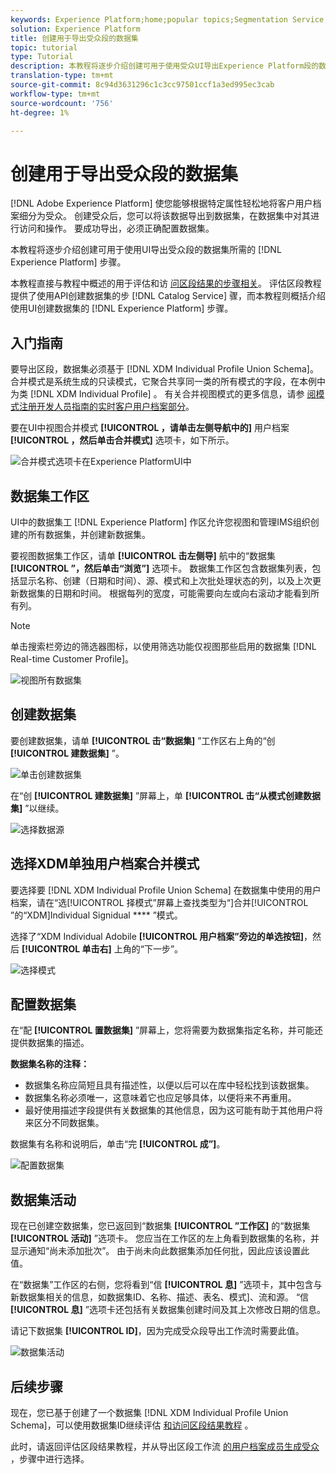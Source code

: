 ```yaml
---
keywords: Experience Platform;home;popular topics;Segmentation Service;segmentation;Segmentation;create a dataset;export audience segment;export segment;
solution: Experience Platform
title: 创建用于导出受众段的数据集
topic: tutorial
type: Tutorial
description: 本教程将逐步介绍创建可用于使用受众UI导出Experience Platform段的数据集所需的步骤。
translation-type: tm+mt
source-git-commit: 8c94d3631296c1c3cc97501ccf1a3ed995ec3cab
workflow-type: tm+mt
source-wordcount: '756'
ht-degree: 1%

---
```



# 创建用于导出受众段的数据集

[!DNL Adobe Experience Platform] 使您能够根据特定属性轻松地将客户用户档案细分为受众。 创建受众后，您可以将该数据导出到数据集，在数据集中对其进行访问和操作。 要成功导出，必须正确配置数据集。

本教程将逐步介绍创建可用于使用UI导出受众段的数据集所需的 [!DNL Experience Platform] 步骤。

本教程直接与教程中概述的用于评估和访 [问区段结果的步骤相关](./evaluate-a-segment.md)。 评估区段教程提供了使用API创建数据集的步 [!DNL Catalog Service] 骤，而本教程则概括介绍使用UI创建数据集的 [!DNL Experience Platform] 步骤。

## 入门指南

要导出区段，数据集必须基于 [!DNL XDM Individual Profile Union Schema]。 合并模式是系统生成的只读模式，它聚合共享同一类的所有模式的字段，在本例中为类 [!DNL XDM Individual Profile] 。 有关合并视图模式的更多信息，请参 [阅模式注册开发人员指南的实时客户用户档案部分](../../xdm/schema/composition.md#union)。

要在UI中视图合并模式 **[!UICONTROL ，请单击左侧导航中的]** 用户档案 **[!UICONTROL ，然后单击合并模式]** 选项卡，如下所示。

![合并模式选项卡在Experience PlatformUI中](../images/tutorials/segment-export-dataset/union-schema-ui.png)


## 数据集工作区

UI中的数据集工 [!DNL Experience Platform] 作区允许您视图和管理IMS组织创建的所有数据集，并创建新数据集。

要视图数据集工作区，请单 **[!UICONTROL 击左侧导]** 航中的“数据集 **[!UICONTROL ”，然后单击“浏览”]** 选项卡。 数据集工作区包含数据集列表，包括显示名称、创建（日期和时间）、源、模式和上次批处理状态的列，以及上次更新数据集的日期和时间。 根据每列的宽度，可能需要向左或向右滚动才能看到所有列。

>[!NOTE]
>
>单击搜索栏旁边的筛选器图标，以使用筛选功能仅视图那些启用的数据集 [!DNL Real-time Customer Profile]。

![视图所有数据集](../images/tutorials/segment-export-dataset/datasets-workspace.png)

## 创建数据集

要创建数据集，请单 **[!UICONTROL 击“数据集]** ”工作区右上角的“创 **[!UICONTROL 建数据集]** ”。

![单击创建数据集](../images/tutorials/segment-export-dataset/dataset-click-create.png)

在“创 **[!UICONTROL 建数据集]** ”屏幕上，单 **[!UICONTROL 击“从模式创建数据集]** ”以继续。

![选择数据源](../images/tutorials/segment-export-dataset/create-dataset.png)

## 选择XDM单独用户档案合并模式

要选择要 [!DNL XDM Individual Profile Union Schema] 在数据集中使用的用户档案，请在“选[!UICONTROL 择模式”屏幕上查找类型为“]合并[!UICONTROL ”的“XDM]Individual Signidual **** ”模式。

选择了“XDM Individual Adobile **[!UICONTROL 用户档案”旁边的单选按钮]**，然后 **[!UICONTROL 单击右]** 上角的“下一步”。

![选择模式](../images/tutorials/segment-export-dataset/select-schema.png)

## 配置数据集

在“配 **[!UICONTROL 置数据集]** ”屏幕上，您将需要为数据集指定名称，并可能还提供数据集的描述。

**数据集名称的注释：**
- 数据集名称应简短且具有描述性，以便以后可以在库中轻松找到该数据集。
- 数据集名称必须唯一，这意味着它也应足够具体，以便将来不再重用。
- 最好使用描述字段提供有关数据集的其他信息，因为这可能有助于其他用户将来区分不同数据集。

数据集有名称和说明后，单击“完 **[!UICONTROL 成”]**。

![配置数据集](../images/tutorials/segment-export-dataset/configure-dataset.png)

## 数据集活动

现在已创建空数据集，您已返回到“数据集 **[!UICONTROL ”工作区]** 的“数据集 **[!UICONTROL 活动]** ”选项卡。 您应当在工作区的左上角看到数据集的名称，并显示通知“尚未添加批次”。 由于尚未向此数据集添加任何批，因此应该设置此值。

在“数据集”工作区的右侧，您将看到“信 **[!UICONTROL 息]** ”选项卡，其中包含与新数据集相关的信息，如数据集ID、名称、描述、表名、模式]、流和源。 “信 **[!UICONTROL 息]** ”选项卡还包括有关数据集创建时间及其上次修改日期的信息。

请记下数据集 **[!UICONTROL ID]**，因为完成受众段导出工作流时需要此值。

![数据集活动](../images/tutorials/segment-export-dataset/dataset-activity.png)

## 后续步骤

现在，您已基于创建了一个数据集 [!DNL XDM Individual Profile Union Schema]，可以使用数据集ID继续评估 [和访问区段结果教程](./evaluate-a-segment.md) 。

此时，请返回评估区段结果教程，并从导出区段工作流 [的用户档案成员生成受众](./evaluate-a-segment.md#generate-profiles) ，步骤中进行选择。
